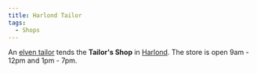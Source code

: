 ```yaml
---
title: Harlond Tailor
tags:
  - Shops
---
```

An [elven tailor](elven_tailor "wikilink") tends the **Tailor's Shop**
in [Harlond](Harlond "wikilink"). The store is open 9am - 12pm and 1pm -
7pm.
